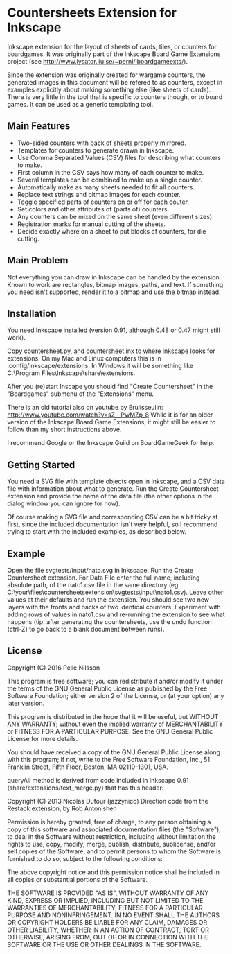 Countersheets Extension for Inkscape
====================================

Inkscape extension for the layout of sheets of cards, tiles, or counters
for boardgames. It was originally part of the Inkscape Board Game
Extensions project (see http://www.lysator.liu.se/~perni/iboardgameexts/).

Since the extension was originally created for wargame counters, the
generated images in this document will be refered to as counters,
except in examples explicitly about making something else (like sheets
of cards). There is very little in the tool that is specific to
counters though, or to board games. It can be used as a
generic templating tool.

Main Features
-------------

* Two-sided counters with back of sheets properly mirrored.
* Templates for counters to generate drawn in Inkscape.
* Use Comma Separated Values (CSV) files for describing what counters to make.
* First column in the CSV says how many of each counter to make.
* Several templates can be combined to make up a single counter.
* Automatically make as many sheets needed to fit all counters.
* Replace text strings and bitmap images for each counter.
* Toggle specified parts of counters on or off for each couter.
* Set colors and other attributes of (parts of) counters.
* Any counters can be mixed on the same sheet (even different sizes).
* Registration marks for manual cutting of the sheets.
* Decide exactly where on a sheet to put blocks of counters, for die cutting.

Main Problem
------------

Not everything you can draw in Inkscape can be handled by the
extension. Known to work are rectangles, bitmap images, paths, and
text. If something you need isn't supported, render it to a bitmap and
use the bitmap instead.

Installation
------------

You need Inkscape installed (version 0.91, although 0.48 or 0.47 might still work).

Copy countersheet.py, and countersheet.inx to where Inkscape
looks for extensions. On my Mac and Linux computers this is in
.config/inkscape/extensions.  In Windows it will be something like
C:\Program Files\Inkscape\share\extensions.

After you (re)start Inscape you should find "Create Countersheet"
in the "Boardgames" submenu of the "Extensions" menu.

There is an old tutorial also on youtube by Erulisseuiin:
http://www.youtube.com/watch?v=sZ__PwMZp_8
While it is for an older version of the Inkscape Board Game Extensions,
it might still be easier to follow than my short instructions above.

I recommend Google or the Inkscape Guild on BoardGameGeek for help.

Getting Started
---------------

You need a SVG file with template objects open in Inkscape, and
a CSV data file with information about what to generate. Run
the Create Countersheet extension and provide the name of
the data file (the other options in the dialog window you can
ignore for now).

Of course making a SVG file and corresponding CSV can be a bit tricky
at first, since the included documentation isn't very helpful, so I
recommend trying to start with the included examples, as
described below.

Example
-------

Open the file svgtests/input/nato.svg in Inkscape. Run the Create
Countersheet extension. For Data File enter the full name, including
absolute path, of the nato1.csv file in the same directory (eg
C:\your\files\countersheetsextension\svgtests\input\nato1.csv).  Leave
other values at their defaults and run the extension. You should see
two new layers with the fronts and backs of two identical counters.
Experiment with adding rows of values in nato1.csv and re-running the
extension to see what happens (tip: after generating the countersheets,
use the undo function (ctrl-Z) to go back to a blank document between
runs).

License
--------

Copyright (C) 2016 Pelle Nilsson

This program is free software; you can redistribute it and/or
modify it under the terms of the GNU General Public License
as published by the Free Software Foundation; either version 2
of the License, or (at your option) any later version.

This program is distributed in the hope that it will be useful,
but WITHOUT ANY WARRANTY; without even the implied warranty of
MERCHANTABILITY or FITNESS FOR A PARTICULAR PURPOSE.  See the
GNU General Public License for more details.

You should have received a copy of the GNU General Public License
along with this program; if not, write to the Free Software
Foundation, Inc., 51 Franklin Street, Fifth Floor, Boston, MA  02110-1301, USA.


queryAll method is derived from code included in Inkscape 0.91
(share/extensions/text_merge.py) that has this header:

Copyright (C) 2013 Nicolas Dufour (jazzynico)
Direction code from the Restack extension, by Rob Antonishen

Permission is hereby granted, free of charge, to any person obtaining a copy
of this software and associated documentation files (the "Software"), to deal
in the Software without restriction, including without limitation the rights
to use, copy, modify, merge, publish, distribute, sublicense, and/or sell
copies of the Software, and to permit persons to whom the Software is
furnished to do so, subject to the following conditions:

The above copyright notice and this permission notice shall be included in
all copies or substantial portions of the Software.

THE SOFTWARE IS PROVIDED "AS IS", WITHOUT WARRANTY OF ANY KIND, EXPRESS OR
IMPLIED, INCLUDING BUT NOT LIMITED TO THE WARRANTIES OF MERCHANTABILITY,
FITNESS FOR A PARTICULAR PURPOSE AND NONINFRINGEMENT. IN NO EVENT SHALL THE
AUTHORS OR COPYRIGHT HOLDERS BE LIABLE FOR ANY CLAIM, DAMAGES OR OTHER
LIABILITY, WHETHER IN AN ACTION OF CONTRACT, TORT OR OTHERWISE, ARISING FROM,
OUT OF OR IN CONNECTION WITH THE SOFTWARE OR THE USE OR OTHER DEALINGS IN
THE SOFTWARE.
